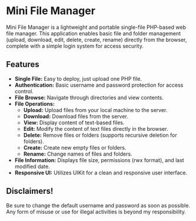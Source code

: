 # Mini File Manager

Mini File Manager is a lightweight and portable single-file PHP-based web file manager. This application enables basic file and folder management (upload, download, edit, delete, create, rename) directly from the browser, complete with a simple login system for access security.

## Features

* **Single File:** Easy to deploy, just upload one PHP file.
* **Authentication:** Basic username and password protection for access control.
* **File Browse:** Navigate through directories and view contents.
* **File Operations:**
    * **Upload:** Upload files from your local machine to the server.
    * **Download:** Download files from the server.
    * **View:** Display content of text-based files.
    * **Edit:** Modify the content of text files directly in the browser.
    * **Delete:** Remove files or folders (supports recursive deletion for folders).
    * **Create:** Create new empty files or folders.
    * **Rename:** Change names of files and folders.
* **File Information:** Displays file size, permissions (rwx format), and last modified date.
* **Responsive UI:** Utilizes UIKit for a clean and responsive user interface.

## Disclaimers!

Be sure to change the default username and password as soon as possible. Any form of misuse or use for illegal activities is beyond my responsibility.
